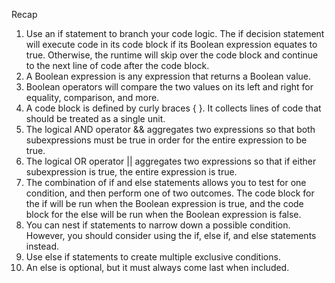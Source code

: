 Recap

   1. Use an if statement to branch your code logic. The if decision statement will execute code in its code block if its Boolean expression equates to true. Otherwise, the runtime will skip over the code block and continue to the next line of code after the code block.
   2. A Boolean expression is any expression that returns a Boolean value.
   3. Boolean operators will compare the two values on its left and right for equality, comparison, and more.
   4. A code block is defined by curly braces { }. It collects lines of code that should be treated as a single unit.
   5. The logical AND operator && aggregates two expressions so that both subexpressions must be true in order for the entire expression to be true.
   6. The logical OR operator || aggregates two expressions so that if either subexpression is true, the entire expression is true.
   7. The combination of if and else statements allows you to test for one condition, and then perform one of two outcomes. The code block for the if will be run when the Boolean expression is true, and the code block for the else will be run when the Boolean expression is false.
   8. You can nest if statements to narrow down a possible condition. However, you should consider using the if, else if, and else statements instead.
   9. Use else if statements to create multiple exclusive conditions.
   10. An else is optional, but it must always come last when included.
